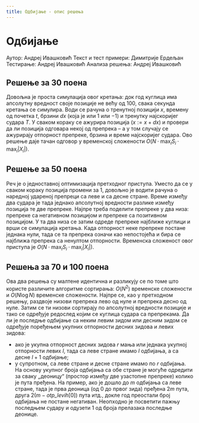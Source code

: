 ```yaml
---
title: Одбијање - опис решења
---
```


# Одбијање

Аутор: Андреј Ивашковић
Текст и тест примери: Димитрије Ердељан
Тестирање: Андреј Ивашковић
Анализа решења: Андреј Ивашковић

## Решење за 30 поена

Довољна је проста симулација овог кретања: док год куглица има апсолутну вредност своје позиције не већу од 100, свака секунда кретања се симулира. Води се рачуна о тренутној позицији $x$, времену од почетка $t$, брзини $\mathit{dx}$ (која је или $1$ или $-1$) и тренутку најскоријег судара $T$. У сваком кораку се ажурира позиција ($x := x + \mathit{dx}$) и провери да ли позиција одговара некој од препрека – а у том случају се ажурирају отпорност препреке, брзина и време најскоријег судара. Ово решење даје тачан одговор у временској сложености $O(N \cdot \max_i S_i \cdot \max_i |X_i|)$.

## Решење за 50 поена

Реч је о једноставној оптимизација претходног приступа. Уместо да се у сваком кораку позиција промени за 1, довољно је водити рачуна о наредној удареној препреци са леве и са десне стране. Време између два судара је тада једнако апсолутној вредности разлике између позиција те две препреке. Најпре треба поделити препреке у два низа: препреке са негативном позицијом и препреке са позитивном позицијом. У та два низа се затим одреде препреке најближе куглици и врши се симулација кретања. Када отпорност неке препреке постане једнака нули, тада се та препрека означи као непостојећа и бира се најближа препрека са ненултом отпорности. Временска сложеност овог приступа је $O(N \cdot \max_i S_i \cdot \max_i |X_i|)$.

## Решења за 70 и 100 поена

Ова два решења су малтене идентична и разликују се по томе што користе различите алгоритме сортирања: $O(N^2)$ временске сложености и $O(N \log N)$ временске сложености. Најпре се, као у претходном решењу, раздвоје низови препрека лево од нуле и препрека десно од нуле. Затим се ти низови сортирају по апсолутној вредности позиције и тако се одређује редослед којим се куглица судара са препрекама. Да ли је последње одбијање са неким левим зидом или десним зидом се одређује поређењем укупних отпорности десних зидова и левих зидова:
* ако је укупна отпорност десних зидова $r$ мања или једнака укупној отпорности левих $l$, тада са леве стране имамо $l$ одбијања, а са десне $l+1$ одбијање;
* у супротном, са леве стране и десне стране имамо по $r$ одбијања.
На основу укупног броја одбијања са обе стране је могуће одредити за сваку „деоницу“ (простор између две узастопне препреке) колико је пута пређена. На пример, ако је дошло до $m$ одбијања са леве стране, тада је прва деоница (од 0 до првог зида) пређена $2m$ пута, друга $2(m-\mathit{otp\_levih}[0])$ пута итд., докле год преостали број одбијања не постане негативан. Неопходно је посветити пажњу последњем судару и одузети $1$ од броја прелазака последње деонице.
